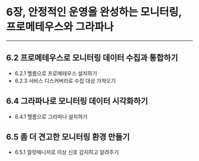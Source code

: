 # 6장, 안정적인 운영을 완성하는 모니터링, 프로메테우스와 그라파나
---
## 6.2 프로메테우스로 모니터링 데이터 수집과 통합하기
- 6.2.1 헬름으로 프로메테우스 설치하기
- 6.2.3 서비스 디스커버리로 수집 대상 가져오기
## 6.4 그라파나로 모니터링 데이터 시각화하기
- 6.4.1 헬름으로 그라파나 설치하기
## 6.5 좀 더 견고한 모니터링 환경 만들기
- 6.5.1 얼럿매니저로 이상 신호 감지하고 알려주기
